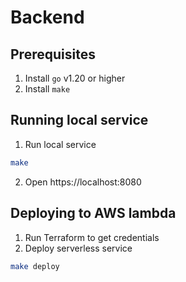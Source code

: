 # Backend

## Prerequisites

1. Install `go` v1.20 or higher
2. Install `make`

## Running local service

1. Run local service
```sh
make
```
2. Open https://localhost:8080

## Deploying to AWS lambda

1. Run Terraform to get credentials
2. Deploy serverless service
```sh
make deploy
```
